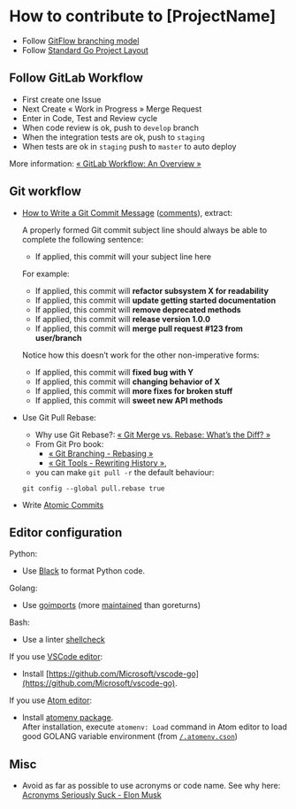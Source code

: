 # How to contribute to [ProjectName]

- Follow [GitFlow branching model](https://nvie.com/posts/a-successful-git-branching-model/)
- Follow [Standard Go Project Layout](https://github.com/golang-standards/project-layout)

## Follow GitLab Workflow

- First create one Issue
- Next Create « Work in Progress » Merge Request
- Enter in Code, Test and Review cycle
- When code review is ok, push to `develop` branch
- When the integration tests are ok, push to `staging`
- When tests are ok in `staging` push to `master` to auto deploy

More information: [« GitLab Workflow: An Overview »](https://about.gitlab.com/2016/10/25/gitlab-workflow-an-overview/)

## Git workflow

- [How to Write a Git Commit Message](https://chris.beams.io/posts/git-commit/) ([comments](https://news.ycombinator.com/item?id=13889155)), extract:

  A properly formed Git commit subject line should always be able to complete the following sentence:

  - If applied, this commit will your subject line here

  For example:

  - If applied, this commit will **refactor subsystem X for readability**
  - If applied, this commit will **update getting started documentation**
  - If applied, this commit will **remove deprecated methods**
  - If applied, this commit will **release version 1.0.0**
  - If applied, this commit will **merge pull request #123 from user/branch**

  Notice how this doesn’t work for the other non-imperative forms:

  - If applied, this commit will **fixed bug with Y**
  - If applied, this commit will **changing behavior of X**
  - If applied, this commit will **more fixes for broken stuff**
  - If applied, this commit will **sweet new API methods**
- Use Git Pull Rebase:
  - Why use Git Rebase?: [« Git Merge vs. Rebase: What’s the Diff? »](https://hackernoon.com/git-merge-vs-rebase-whats-the-diff-76413c117333)
  - From Git Pro book:
    - [« Git Branching - Rebasing »](https://git-scm.com/book/en/v2/Git-Branching-Rebasing)
    - [« Git Tools - Rewriting History »](https://git-scm.com/book/en/v2/Git-Tools-Rewriting-History),
  - you can make `git pull -r` the default behaviour:
  ```
  git config --global pull.rebase true
  ```
- Write [Atomic Commits](https://seesparkbox.com/foundry/atomic_commits_with_git)


## Editor configuration

Python:

- Use [Black](https://github.com/ambv/black) to format Python code.

Golang:

- Use [goimports](https://godoc.org/golang.org/x/tools/cmd/goimports) (more [maintained](https://go.libhunt.com/compare-goreturns-vs-tools) than goreturns)

Bash:

- Use a linter [shellcheck](https://www.shellcheck.net/)

If you use [VSCode editor](https://code.visualstudio.com/):

- Install [https://github.com/Microsoft/vscode-go](https://github.com/Microsoft/vscode-go).

If you use [Atom editor](https://atom.io/):

- Install [atomenv package](https://atom.io/packages/atomenv).<br />
  After installation, execute `atomenv: Load` command in Atom editor to load good GOLANG variable environment (from [`/.atomenv.cson`](.atomenv.cson))


## Misc

- Avoid as far as possible to use acronyms or code name. See why here: [Acronyms Seriously Suck - Elon Musk](https://gist.github.com/klaaspieter/12cd68f54bb71a3940eae5cdd4ea1764)
